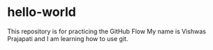 # hello-world
This repository is for practicing the GitHub Flow
My name is Vishwas Prajapati and I am learning how to use git.
